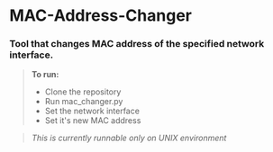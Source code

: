# MAC-Address-Changer
### Tool that changes MAC address of the specified network interface.

>**To run:**
>- Clone the repository
>- Run mac_changer.py
>- Set the network interface
>- Set it's new MAC address

>*This is currently runnable only on UNIX environment*
